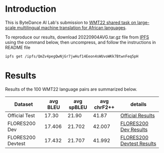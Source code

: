 # Introduction

This is ByteDance AI Lab's submission to [WMT22 shared task on large-scale multilingual machine translation for African languages](https://www.statmt.org/wmt22/large-scale-multilingual-translation-task.html). 

To reproduce our results, download 20220904AVG.tar.gz file from [IPFS](https://docs.ipfs.tech/install)  using the command below, then uncompress, and follow the instructions in README file

    ipfs get /ipfs/QmZv4pegQwNjGr7jwHuf14Eeon4sWUvoWKk7BtwnFeq5pH



# Results

Results of the 100 WMT22 language pairs are summarized below. 

| Dataset | avg BLEU	| avg spBLEU	| avg chrF2++ | details |
| - | - | - | - | - |
| Official Test | 17.30 | 21.90 | 41.87 | [Official Results](/OfficialResult.md) |
| FLORES200 Dev | 17.406 | 21.702 | 42.007 | [FLORES200 Dev Results](/FLORES200DevResult.md) |
| FLORES200 Devtest | 17.432 | 21.707 | 41.992 | [FLORES200 Devtest Results](/FLORES200DevtestResult.md) |







